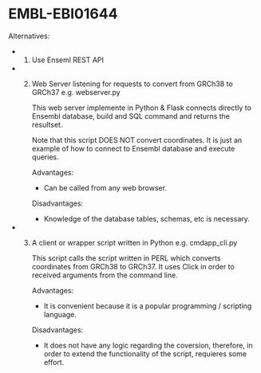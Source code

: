 # EMBL-EBI01644
Alternatives:
- 1. Use Enseml REST API


- 2. Web Server listening for requests to convert from GRCh38 to GRCh37
		e.g. webserver.py
		
		This web server implemente in Python & Flask
		connects directly to Ensembl database,
		build and SQL command and returns the resultset.
		
		Note that this script DOES NOT convert coordinates.
		It is just an example of how to connect to Ensembl database and
		execute queries.
		
		Advantages:
		- Can be called from any web browser.
		
		Disadvantages:
		- Knowledge of the database tables, schemas, etc is necessary.
		
- 3. A client or wrapper script written in Python
		e.g. cmdapp_cli.py
		
		This script calls the script written in PERL which
		converts coordinates from GRCh38 to GRCh37.
		It uses Click in order to received arguments from the command line.
		
		Advantages:
		- It is convenient because it is a popular programming / scripting language.
		
		Disadvantages:
		- It does not have any logic regarding the coversion, therefore,
		in order to extend the functionality of the script, requieres some effort.

